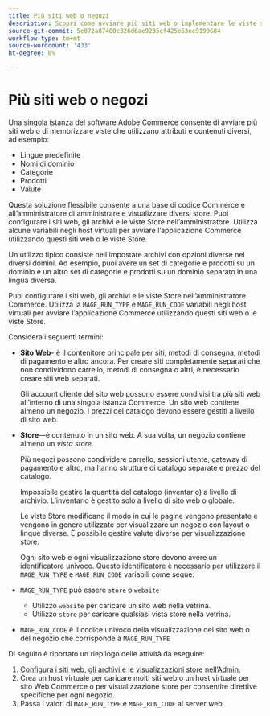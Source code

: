 ```yaml
---
title: Più siti web o negozi
description: Scopri come avviare più siti web o implementare le viste store con diverse opzioni, domini e contenuti.
source-git-commit: 5e072a87480c326d6ae9235cf425e63ec9199684
workflow-type: tm+mt
source-wordcount: '433'
ht-degree: 0%

---
```



# Più siti web o negozi

Una singola istanza del software Adobe Commerce consente di avviare più siti web o di memorizzare viste che utilizzano attributi e contenuti diversi, ad esempio:

- Lingue predefinite
- Nomi di dominio
- Categorie
- Prodotti
- Valute

Questa soluzione flessibile consente a una base di codice Commerce e all’amministratore di amministrare e visualizzare diversi store. Puoi configurare i siti web, gli archivi e le viste Store nell’amministratore. Utilizza alcune variabili negli host virtuali per avviare l’applicazione Commerce utilizzando questi siti web o le viste Store.

Un utilizzo tipico consiste nell&#39;impostare archivi con opzioni diverse nei diversi domini. Ad esempio, puoi avere un set di categorie e prodotti su un dominio e un altro set di categorie e prodotti su un dominio separato in una lingua diversa.

Puoi configurare i siti web, gli archivi e le viste Store nell’amministratore Commerce. Utilizza la `MAGE_RUN_TYPE` e `MAGE_RUN_CODE` variabili negli host virtuali per avviare l’applicazione Commerce utilizzando questi siti web o le viste Store.

Considera i seguenti termini:

- **Sito Web**- è il contenitore principale per siti, metodi di consegna, metodi di pagamento e altro ancora. Per creare siti completamente separati che non condividono carrello, metodi di consegna o altri, è necessario creare siti web separati.

   Gli account cliente del sito web possono essere condivisi tra più siti web all’interno di una singola istanza Commerce. Un sito web contiene almeno un negozio. I prezzi del catalogo devono essere gestiti a livello di sito web.

- **Store**—è contenuto in un sito web. A sua volta, un negozio contiene almeno un *vista store*.

   Più negozi possono condividere carrello, sessioni utente, gateway di pagamento e altro, ma hanno strutture di catalogo separate e prezzo del catalogo.

   Impossibile gestire la quantità del catalogo (inventario) a livello di archivio. L’inventario è gestito solo a livello di sito web o globale.

   Le viste Store modificano il modo in cui le pagine vengono presentate e vengono in genere utilizzate per visualizzare un negozio con layout o lingue diverse. È possibile gestire valute diverse per visualizzazione store.

   Ogni sito web e ogni visualizzazione store devono avere un identificatore univoco. Questo identificatore è necessario per utilizzare il `MAGE_RUN_TYPE` e `MAGE_RUN_CODE` variabili come segue:

- `MAGE_RUN_TYPE` può essere `store` o `website`

   - Utilizzo `website` per caricare un sito web nella vetrina.
   - Utilizzo `store` per caricare qualsiasi vista store nella vetrina.

- `MAGE_RUN_CODE` è il codice univoco della visualizzazione del sito web o del negozio che corrisponde a `MAGE_RUN_TYPE`

Di seguito è riportato un riepilogo delle attività da eseguire:

1. [Configura i siti web, gli archivi e le visualizzazioni store nell’Admin.](ms-admin.md)
1. Crea un host virtuale per caricare molti siti web o un host virtuale per sito Web Commerce o per visualizzazione store per consentire direttive specifiche per ogni negozio.
1. Passa i valori di `MAGE_RUN_TYPE` e `MAGE_RUN_CODE` al server web.
